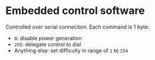 # Embedded control software

Controlled over serial connection. Each command is 1 byte:

- `0`: disable power generation
- `255`: delegate control to dial
- Anything else: set difficulty in range of `1` to `254`
